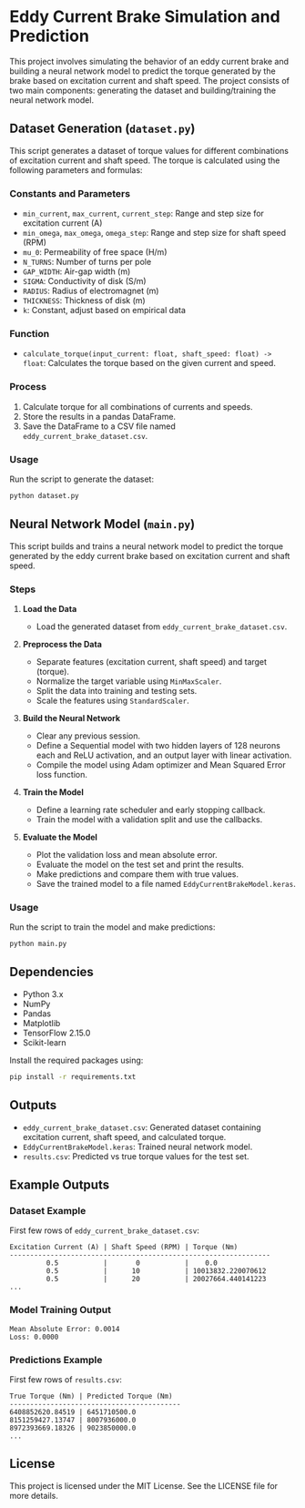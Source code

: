# Eddy Current Brake Simulation and Prediction

This project involves simulating the behavior of an eddy current brake and building a neural network model to predict the torque generated by the brake based on excitation current and shaft speed. The project consists of two main components: generating the dataset and building/training the neural network model.

## Dataset Generation (`dataset.py`)

This script generates a dataset of torque values for different combinations of excitation current and shaft speed. The torque is calculated using the following parameters and formulas:

### Constants and Parameters
- `min_current`, `max_current`, `current_step`: Range and step size for excitation current (A)
- `min_omega`, `max_omega`, `omega_step`: Range and step size for shaft speed (RPM)
- `mu_0`: Permeability of free space (H/m)
- `N_TURNS`: Number of turns per pole
- `GAP_WIDTH`: Air-gap width (m)
- `SIGMA`: Conductivity of disk (S/m)
- `RADIUS`: Radius of electromagnet (m)
- `THICKNESS`: Thickness of disk (m)
- `k`: Constant, adjust based on empirical data

### Function
- `calculate_torque(input_current: float, shaft_speed: float) -> float`: Calculates the torque based on the given current and speed.

### Process
1. Calculate torque for all combinations of currents and speeds.
2. Store the results in a pandas DataFrame.
3. Save the DataFrame to a CSV file named `eddy_current_brake_dataset.csv`.

### Usage
Run the script to generate the dataset:
```sh
python dataset.py
```

## Neural Network Model (`main.py`)

This script builds and trains a neural network model to predict the torque generated by the eddy current brake based on excitation current and shaft speed.

### Steps

1. **Load the Data**
   - Load the generated dataset from `eddy_current_brake_dataset.csv`.

2. **Preprocess the Data**
   - Separate features (excitation current, shaft speed) and target (torque).
   - Normalize the target variable using `MinMaxScaler`.
   - Split the data into training and testing sets.
   - Scale the features using `StandardScaler`.

3. **Build the Neural Network**
   - Clear any previous session.
   - Define a Sequential model with two hidden layers of 128 neurons each and ReLU activation, and an output layer with linear activation.
   - Compile the model using Adam optimizer and Mean Squared Error loss function.

4. **Train the Model**
   - Define a learning rate scheduler and early stopping callback.
   - Train the model with a validation split and use the callbacks.

5. **Evaluate the Model**
   - Plot the validation loss and mean absolute error.
   - Evaluate the model on the test set and print the results.
   - Make predictions and compare them with true values.
   - Save the trained model to a file named `EddyCurrentBrakeModel.keras`.

### Usage
Run the script to train the model and make predictions:
```sh
python main.py
```

## Dependencies

- Python 3.x
- NumPy
- Pandas
- Matplotlib
- TensorFlow 2.15.0
- Scikit-learn

Install the required packages using:
```sh
pip install -r requirements.txt
```

## Outputs

- `eddy_current_brake_dataset.csv`: Generated dataset containing excitation current, shaft speed, and calculated torque.
- `EddyCurrentBrakeModel.keras`: Trained neural network model.
- `results.csv`: Predicted vs true torque values for the test set.

## Example Outputs

### Dataset Example
First few rows of `eddy_current_brake_dataset.csv`:
```
Excitation Current (A) | Shaft Speed (RPM) | Torque (Nm)
----------------------------------------------------------------
         0.5           |       0           |    0.0
         0.5           |      10           | 10013832.220070612
         0.5           |      20           | 20027664.440141223
...
```

### Model Training Output
```
Mean Absolute Error: 0.0014
Loss: 0.0000
```

### Predictions Example
First few rows of `results.csv`:
```
True Torque (Nm) | Predicted Torque (Nm)
------------------------------------------
6408852620.84519 | 6451710500.0
8151259427.13747 | 8007936000.0
8972393669.18326 | 9023850000.0
...
```

## License

This project is licensed under the MIT License. See the LICENSE file for more details.